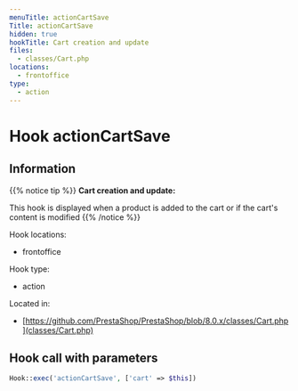 ```yaml
---
menuTitle: actionCartSave
Title: actionCartSave
hidden: true
hookTitle: Cart creation and update
files:
  - classes/Cart.php
locations:
  - frontoffice
type:
  - action
---
```


# Hook actionCartSave

## Information

{{% notice tip %}}
**Cart creation and update:** 

This hook is displayed when a product is added to the cart or if the cart's content is modified
{{% /notice %}}

Hook locations: 
  - frontoffice

Hook type: 
  - action

Located in: 
  - [https://github.com/PrestaShop/PrestaShop/blob/8.0.x/classes/Cart.php](classes/Cart.php)

## Hook call with parameters

```php
Hook::exec('actionCartSave', ['cart' => $this])
```